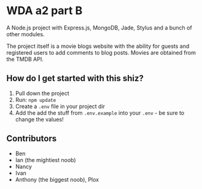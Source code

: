 WDA a2 part B
============================================
A Node.js project with Express.js, MongoDB, Jade, Stylus and a bunch of other modules.

The project itself is a movie blogs website with the ability for guests and registered users to add comments to blog posts. Movies are obtained from the TMDB API.

How do I get started with this shiz?
------------------------------------
1. Pull down the project
2. Run: `npm update`
3. Create a `.env` file in your project dir
4. Add the add the stuff from `.env.example` into your `.env` - be sure to change the values!

Contributors
--------------------------------
* Ben
* Ian (the mightiest noob)
* Nancy
* Ivan
* Anthony (the biggest noob), Plox 